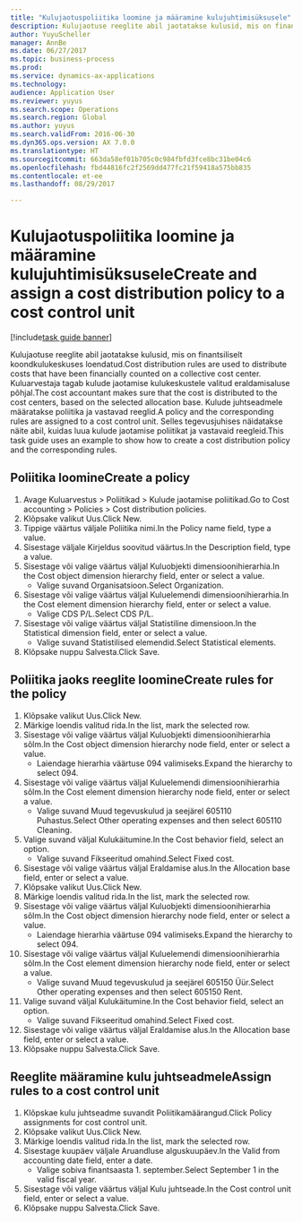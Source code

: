```yaml
--- 
title: "Kulujaotuspoliitika loomine ja määramine kulujuhtimisüksusele"
description: Kulujaotuse reeglite abil jaotatakse kulusid, mis on finantsiliselt koondkulukeskuses loendatud.
author: YuyuScheller
manager: AnnBe
ms.date: 06/27/2017
ms.topic: business-process
ms.prod: 
ms.service: dynamics-ax-applications
ms.technology: 
audience: Application User
ms.reviewer: yuyus
ms.search.scope: Operations
ms.search.region: Global
ms.author: yuyus
ms.search.validFrom: 2016-06-30
ms.dyn365.ops.version: AX 7.0.0
ms.translationtype: HT
ms.sourcegitcommit: 663da58ef01b705c0c984fbfd3fce8bc31be04c6
ms.openlocfilehash: fbd44816fc2f2569dd477fc21f59418a575bb835
ms.contentlocale: et-ee
ms.lasthandoff: 08/29/2017

---
```

# <a name="create-and-assign-a-cost-distribution-policy-to-a-cost-control-unit"></a><span data-ttu-id="8a4d1-103">Kulujaotuspoliitika loomine ja määramine kulujuhtimisüksusele</span><span class="sxs-lookup"><span data-stu-id="8a4d1-103">Create and assign a cost distribution policy to a cost control unit</span></span>

[!include[task guide banner](../../includes/task-guide-banner.md)]

<span data-ttu-id="8a4d1-104">Kulujaotuse reeglite abil jaotatakse kulusid, mis on finantsiliselt koondkulukeskuses loendatud.</span><span class="sxs-lookup"><span data-stu-id="8a4d1-104">Cost distribution rules are used to distribute costs that have been financially counted on a collective cost center.</span></span> <span data-ttu-id="8a4d1-105">Kuluarvestaja tagab kulude jaotamise kulukeskustele valitud eraldamisaluse põhjal.</span><span class="sxs-lookup"><span data-stu-id="8a4d1-105">The cost accountant makes sure that the cost is distributed to the cost centers, based on the selected allocation base.</span></span> <span data-ttu-id="8a4d1-106">Kulude juhtseadmele määratakse poliitika ja vastavad reeglid.</span><span class="sxs-lookup"><span data-stu-id="8a4d1-106">A policy and the corresponding rules are assigned to a cost control unit.</span></span> <span data-ttu-id="8a4d1-107">Selles tegevusjuhises näidatakse näite abil, kuidas luua kulude jaotamise poliitikat ja vastavaid reegleid.</span><span class="sxs-lookup"><span data-stu-id="8a4d1-107">This task guide uses an example to show how to create a cost distribution policy and the corresponding rules.</span></span>


## <a name="create-a-policy"></a><span data-ttu-id="8a4d1-108">Poliitika loomine</span><span class="sxs-lookup"><span data-stu-id="8a4d1-108">Create a policy</span></span>
1. <span data-ttu-id="8a4d1-109">Avage Kuluarvestus > Poliitikad > Kulude jaotamise poliitikad.</span><span class="sxs-lookup"><span data-stu-id="8a4d1-109">Go to Cost accounting > Policies > Cost distribution policies.</span></span>
2. <span data-ttu-id="8a4d1-110">Klõpsake valikut Uus.</span><span class="sxs-lookup"><span data-stu-id="8a4d1-110">Click New.</span></span>
3. <span data-ttu-id="8a4d1-111">Tippige väärtus väljale Poliitika nimi.</span><span class="sxs-lookup"><span data-stu-id="8a4d1-111">In the Policy name field, type a value.</span></span>
4. <span data-ttu-id="8a4d1-112">Sisestage väljale Kirjeldus soovitud väärtus.</span><span class="sxs-lookup"><span data-stu-id="8a4d1-112">In the Description field, type a value.</span></span>
5. <span data-ttu-id="8a4d1-113">Sisestage või valige väärtus väljal Kuluobjekti dimensioonihierarhia.</span><span class="sxs-lookup"><span data-stu-id="8a4d1-113">In the Cost object dimension hierarchy field, enter or select a value.</span></span>
    * <span data-ttu-id="8a4d1-114">Valige suvand Organisatsioon.</span><span class="sxs-lookup"><span data-stu-id="8a4d1-114">Select Organization.</span></span>  
6. <span data-ttu-id="8a4d1-115">Sisestage või valige väärtus väljal Kuluelemendi dimensioonihierarhia.</span><span class="sxs-lookup"><span data-stu-id="8a4d1-115">In the Cost element dimension hierarchy field, enter or select a value.</span></span>
    * <span data-ttu-id="8a4d1-116">Valige CDS P/L.</span><span class="sxs-lookup"><span data-stu-id="8a4d1-116">Select CDS P/L.</span></span>  
7. <span data-ttu-id="8a4d1-117">Sisestage või valige väärtus väljal Statistiline dimensioon.</span><span class="sxs-lookup"><span data-stu-id="8a4d1-117">In the Statistical dimension field, enter or select a value.</span></span>
    * <span data-ttu-id="8a4d1-118">Valige suvand Statistilised elemendid.</span><span class="sxs-lookup"><span data-stu-id="8a4d1-118">Select Statistical elements.</span></span>  
8. <span data-ttu-id="8a4d1-119">Klõpsake nuppu Salvesta.</span><span class="sxs-lookup"><span data-stu-id="8a4d1-119">Click Save.</span></span>

## <a name="create-rules-for-the-policy"></a><span data-ttu-id="8a4d1-120">Poliitika jaoks reeglite loomine</span><span class="sxs-lookup"><span data-stu-id="8a4d1-120">Create rules for the policy</span></span>
1. <span data-ttu-id="8a4d1-121">Klõpsake valikut Uus.</span><span class="sxs-lookup"><span data-stu-id="8a4d1-121">Click New.</span></span>
2. <span data-ttu-id="8a4d1-122">Märkige loendis valitud rida.</span><span class="sxs-lookup"><span data-stu-id="8a4d1-122">In the list, mark the selected row.</span></span>
3. <span data-ttu-id="8a4d1-123">Sisestage või valige väärtus väljal Kuluobjekti dimensioonihierarhia sõlm.</span><span class="sxs-lookup"><span data-stu-id="8a4d1-123">In the Cost object dimension hierarchy node field, enter or select a value.</span></span>
    * <span data-ttu-id="8a4d1-124">Laiendage hierarhia väärtuse 094 valimiseks.</span><span class="sxs-lookup"><span data-stu-id="8a4d1-124">Expand the hierarchy to select 094.</span></span>  
4. <span data-ttu-id="8a4d1-125">Sisestage või valige väärtus väljal Kuluelemendi dimensioonihierarhia sõlm.</span><span class="sxs-lookup"><span data-stu-id="8a4d1-125">In the Cost element dimension hierarchy node field, enter or select a value.</span></span>
    * <span data-ttu-id="8a4d1-126">Valige suvand Muud tegevuskulud ja seejärel 605110 Puhastus.</span><span class="sxs-lookup"><span data-stu-id="8a4d1-126">Select Other operating expenses and then select 605110 Cleaning.</span></span>  
5. <span data-ttu-id="8a4d1-127">Valige suvand väljal Kulukäitumine.</span><span class="sxs-lookup"><span data-stu-id="8a4d1-127">In the Cost behavior field, select an option.</span></span>
    * <span data-ttu-id="8a4d1-128">Valige suvand Fikseeritud omahind.</span><span class="sxs-lookup"><span data-stu-id="8a4d1-128">Select Fixed cost.</span></span>  
6. <span data-ttu-id="8a4d1-129">Sisestage või valige väärtus väljal Eraldamise alus.</span><span class="sxs-lookup"><span data-stu-id="8a4d1-129">In the Allocation base field, enter or select a value.</span></span>
7. <span data-ttu-id="8a4d1-130">Klõpsake valikut Uus.</span><span class="sxs-lookup"><span data-stu-id="8a4d1-130">Click New.</span></span>
8. <span data-ttu-id="8a4d1-131">Märkige loendis valitud rida.</span><span class="sxs-lookup"><span data-stu-id="8a4d1-131">In the list, mark the selected row.</span></span>
9. <span data-ttu-id="8a4d1-132">Sisestage või valige väärtus väljal Kuluobjekti dimensioonihierarhia sõlm.</span><span class="sxs-lookup"><span data-stu-id="8a4d1-132">In the Cost object dimension hierarchy node field, enter or select a value.</span></span>
    * <span data-ttu-id="8a4d1-133">Laiendage hierarhia väärtuse 094 valimiseks.</span><span class="sxs-lookup"><span data-stu-id="8a4d1-133">Expand the hierarchy to select 094.</span></span>  
10. <span data-ttu-id="8a4d1-134">Sisestage või valige väärtus väljal Kuluelemendi dimensioonihierarhia sõlm.</span><span class="sxs-lookup"><span data-stu-id="8a4d1-134">In the Cost element dimension hierarchy node field, enter or select a value.</span></span>
    * <span data-ttu-id="8a4d1-135">Valige suvand Muud tegevuskulud ja seejärel 605150 Üür.</span><span class="sxs-lookup"><span data-stu-id="8a4d1-135">Select Other operating expenses and then select 605150 Rent.</span></span>  
11. <span data-ttu-id="8a4d1-136">Valige suvand väljal Kulukäitumine.</span><span class="sxs-lookup"><span data-stu-id="8a4d1-136">In the Cost behavior field, select an option.</span></span>
    * <span data-ttu-id="8a4d1-137">Valige suvand Fikseeritud omahind.</span><span class="sxs-lookup"><span data-stu-id="8a4d1-137">Select Fixed cost.</span></span>  
12. <span data-ttu-id="8a4d1-138">Sisestage või valige väärtus väljal Eraldamise alus.</span><span class="sxs-lookup"><span data-stu-id="8a4d1-138">In the Allocation base field, enter or select a value.</span></span>
13. <span data-ttu-id="8a4d1-139">Klõpsake nuppu Salvesta.</span><span class="sxs-lookup"><span data-stu-id="8a4d1-139">Click Save.</span></span>

## <a name="assign-rules-to-a-cost-control-unit"></a><span data-ttu-id="8a4d1-140">Reeglite määramine kulu juhtseadmele</span><span class="sxs-lookup"><span data-stu-id="8a4d1-140">Assign rules to a cost control unit</span></span>
1. <span data-ttu-id="8a4d1-141">Klõpskae kulu juhtseadme suvandit Poliitikamäärangud.</span><span class="sxs-lookup"><span data-stu-id="8a4d1-141">Click Policy assignments for cost control unit.</span></span>
2. <span data-ttu-id="8a4d1-142">Klõpsake valikut Uus.</span><span class="sxs-lookup"><span data-stu-id="8a4d1-142">Click New.</span></span>
3. <span data-ttu-id="8a4d1-143">Märkige loendis valitud rida.</span><span class="sxs-lookup"><span data-stu-id="8a4d1-143">In the list, mark the selected row.</span></span>
4. <span data-ttu-id="8a4d1-144">Sisestage kuupäev väljale Aruandluse alguskuupäev.</span><span class="sxs-lookup"><span data-stu-id="8a4d1-144">In the Valid from accounting date field, enter a date.</span></span>
    * <span data-ttu-id="8a4d1-145">Valige sobiva finantsaasta 1. september.</span><span class="sxs-lookup"><span data-stu-id="8a4d1-145">Select September 1 in the valid fiscal year.</span></span>  
5. <span data-ttu-id="8a4d1-146">Sisestage või valige väärtus väljal Kulu juhtseade.</span><span class="sxs-lookup"><span data-stu-id="8a4d1-146">In the Cost control unit field, enter or select a value.</span></span>
6. <span data-ttu-id="8a4d1-147">Klõpsake nuppu Salvesta.</span><span class="sxs-lookup"><span data-stu-id="8a4d1-147">Click Save.</span></span>


